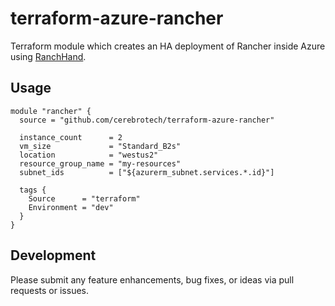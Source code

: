 # terraform-azure-rancher

Terraform module which creates an HA deployment of Rancher inside Azure using [RanchHand](https://github.com/dominodatalab/ranchhand).

## Usage

```hcl
module "rancher" {
  source = "github.com/cerebrotech/terraform-azure-rancher"

  instance_count      = 2
  vm_size             = "Standard_B2s"
  location            = "westus2"
  resource_group_name = "my-resources"
  subnet_ids          = ["${azurerm_subnet.services.*.id}"]

  tags {
    Source      = "terraform"
    Environment = "dev"
  }
}
```

## Development
Please submit any feature enhancements, bug fixes, or ideas via pull requests or issues. 

